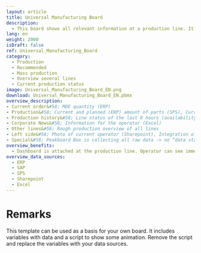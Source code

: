 ```yaml
---
layout: article
title: Universal Manufacturing Board
description: 
  - This board shows all relevant information at a production line. It includes MES data, order infos, employee's news and other stuff. 
lang: en
weight: 2000
isDraft: false
ref: Universal_Manufacturing_Board
category:
  - Production
  - Recommended
  - Mass production
  - Overview several lines
  - Current production status
image: Universal_Manufacturing_Board_EN.png
download: Universal_Manufacturing_Board_EN.pbmx
overview_description:
- Current order&#58; MDE quantity (ERP)​
- Production&#58; Current and planned (ERP) amount of parts (SPS), Current production time (SPS) used time for the current batch​
- Production history&#58; Line status of the last 8 hours (availability)​
- Corporate News&#58; Information for the operator (Excel)​
- Other lines&#58; Rough production overview of all lines​
- Left side&#58; Photo of current operator (Sharepoint), Integration of special “events” (e.g. link to other dashboards)  ​
- Special&#58; Peakboard Box is collecting all raw data ​-> no “data staging area” ​
overview_benefits:
  - Dashboard is attached at the production line. Operator can see immediately, if quality, time etc. is alright. This helps to optimize reaction times.​
overview_data_sources:
  - ERP
  - SAP
  - SPS
  - Sharepoint
  - Excel
---
```

# Remarks
This template can be used as a basis for your own board. It includes variables with data and a script to show some animation. Remove the script and replace the variables with your data sources.